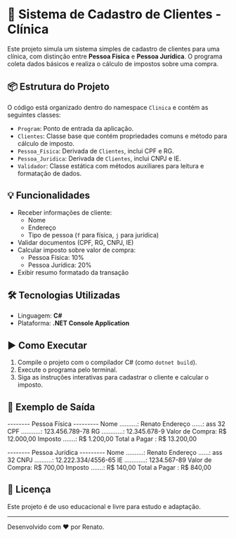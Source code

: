# 🏥 Sistema de Cadastro de Clientes - Clínica

Este projeto simula um sistema simples de cadastro de clientes para uma clínica, com distinção entre **Pessoa Física** e **Pessoa Jurídica**. O programa coleta dados básicos e realiza o cálculo de impostos sobre uma compra.

## 📦 Estrutura do Projeto

O código está organizado dentro do namespace `Clinica` e contém as seguintes classes:

- `Program`: Ponto de entrada da aplicação.
- `Clientes`: Classe base que contém propriedades comuns e método para cálculo de imposto.
- `Pessoa_Fisica`: Derivada de `Clientes`, inclui CPF e RG.
- `Pessoa_Juridica`: Derivada de `Clientes`, inclui CNPJ e IE.
- `Validador`: Classe estática com métodos auxiliares para leitura e formatação de dados.

## 💡 Funcionalidades

- Receber informações de cliente:
  - Nome
  - Endereço
  - Tipo de pessoa (`f` para física, `j` para jurídica)
- Validar documentos (CPF, RG, CNPJ, IE)
- Calcular imposto sobre valor de compra:
  - Pessoa Física: 10%
  - Pessoa Jurídica: 20%
- Exibir resumo formatado da transação

## 🛠️ Tecnologias Utilizadas

- Linguagem: **C#**
- Plataforma: **.NET Console Application**

## ▶️ Como Executar

1. Compile o projeto com o compilador C# (como `dotnet build`).
2. Execute o programa pelo terminal.
3. Siga as instruções interativas para cadastrar o cliente e calcular o imposto.

## 📌 Exemplo de Saída
-------- Pessoa Física ---------
Nome ..........: Renato
Endereço ......: ass 32
CPF ...........: 123.456.789-78
RG ............: 12.345.678-9
Valor de Compra: R$ 12.000,00
Imposto .......: R$ 1.200,00
Total a Pagar : R$ 13.200,00

-------- Pessoa Jurídica ---------
Nome ..........: Renato
Endereço ......: ass 32
CNPJ ..........: 12.222.334/4556-65
IE ............: 1234.567-89
Valor de Compra: R$ 700,00
Imposto .......: R$ 140,00
Total a Pagar : R$ 840,00


## 📄 Licença

Este projeto é de uso educacional e livre para estudo e adaptação.

---

Desenvolvido com ❤️ por Renato.
